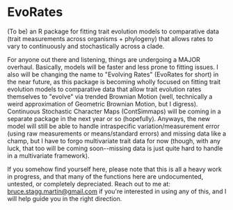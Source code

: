 # EvoRates
(To be) an R package for fitting trait evolution models to comparative data (trait measurements across organisms + phylogeny) that allows rates to vary to continuously and stochastically across a clade.

For anyone out there and listening, things are undergoing a MAJOR overhaul. Basically, models will be faster and less prone to fitting issues. I also will be changing the name to "Evolving Rates" (EvoRates for short) in the near future, as this package is becoming wholly focused on fitting trait evolution models to comparative data that allow trait evolution rates themselves to "evolve" via trended Brownian Motion (well, technically a weird approximation of Geometric Brownian Motion, but I digress). Continuous Stochastic Character Maps (ContSimmaps) will  be coming in a separate package in the next year or so (hopefully). Anyways, the new model will still be able to handle intraspecific variation/measurement error (using raw measurements or means/standard errors) and missing data like a champ, but I have to forgo multivariate trait data for now (though, with any luck, that too will be coming soon--missing data is just quite hard to handle in a multivariate framework).

If you somehow find yourself here, please note that this is all a heavy work in progress, and that many of the functions here are undocumented, untested, or completely depreciated. Reach out to me at: bruce.stagg.martin@gmail.com if you're interested in using any of this, and I will help guide you in the right direction.
